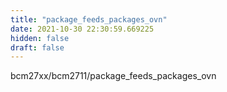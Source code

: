 ```yaml
---
title: "package_feeds_packages_ovn"
date: 2021-10-30 22:30:59.669225
hidden: false
draft: false
---
```


bcm27xx/bcm2711/package_feeds_packages_ovn

